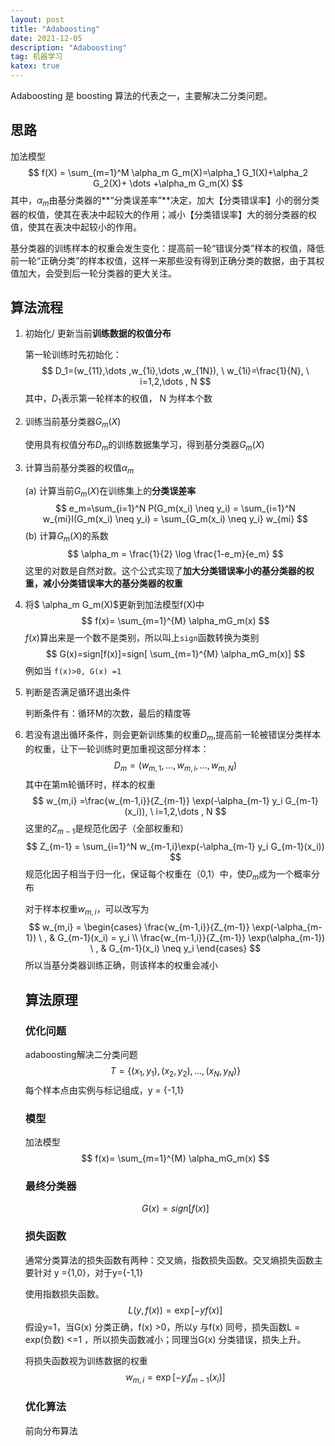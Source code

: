 ```yaml
---
layout: post
title: "Adaboosting"
date: 2021-12-05
description: "Adaboosting"
tag: 机器学习
katex: true
---
```


Adaboosting 是 boosting 算法的代表之一，主要解决二分类问题。

## 思路

加法模型
$$
f(X) = \sum_{m=1}^M \alpha_m G_m(X)=\alpha_1 G_1(X)+\alpha_2 G_2(X)+ \dots +\alpha_m G_m(X)
$$
其中，$\alpha_m$由基分类器的**“分类误差率”**决定，加大【分类错误率】小的弱分类器的权值，使其在表决中起较大的作用；减小【分类错误率】大的弱分类器的权值，使其在表决中起较小的作用。

基分类器的训练样本的权重会发生变化：提高前一轮“错误分类”样本的权值，降低前一轮“正确分类”的样本权值，这样一来那些没有得到正确分类的数据，由于其权值加大，会受到后一轮分类器的更大关注。

## 算法流程

1. 初始化/ 更新当前**训练数据的权值分布**

   第一轮训练时先初始化：
   $$
   D_1=(w_{11},\dots ,w_{1i},\dots ,w_{1N}), \ w_{1i}=\frac{1}{N}, \ i=1,2,\dots , N
   $$
   其中，$D_1$表示第一轮样本的权值， N 为样本个数

2. 训练当前基分类器$G_m(X)$

   使用具有权值分布$D_m$的训练数据集学习，得到基分类器$G_m(X)$

3. 计算当前基分类器的权值$\alpha_m$

   (a) 计算当前$G_m(X)$在训练集上的**分类误差率**
   $$
   e_m=\sum_{i=1}^N P(G_m(x_i) \neq y_i) = \sum_{i=1}^N w_{mi}I(G_m(x_i) \neq y_i) = \sum_{G_m(x_i) \neq y_i} w_{mi}
   $$
   (b) 计算$G_m(X)$的系数
   $$
   \alpha_m = \frac{1}{2} \log \frac{1-e_m}{e_m} 
   $$
   这里的对数是自然对数。这个公式实现了**加大分类错误率小的基分类器的权重，减小分类错误率大的基分类器的权重**

4. 将$ \alpha_m G_m(X)$更新到加法模型f(X)中
   $$
   f(x)= \sum_{m=1}^{M} \alpha_mG_m(x)
   $$
   $f(x)$算出来是一个数不是类别，所以叫上`sign`函数转换为类别
   $$
   G(x)=sign[f(x)]=sign[ \sum_{m=1}^{M} \alpha_mG_m(x)]
   $$
   例如当 `f(x)>0, G(x) =1`

5. 判断是否满足循环退出条件

   判断条件有：循环M的次数，最后的精度等

6. 若没有退出循环条件，则会更新训练集的权重$D_m$,提高前一轮被错误分类样本的权重，让下一轮训练时更加重视这部分样本：
   $$
   D_m = (w_{m,1},\dots , w_{m,i}, \dots , w_{m,N})
   $$
   其中在第m轮循环时，样本的权重
   $$
   w_{m,i} =\frac{w_{m-1,i}}{Z_{m-1}} \exp(-\alpha_{m-1} y_i G_{m-1}(x_i)), \ i=1,2,\dots , N
   $$
   这里的$Z_{m-1}$是规范化因子（全部权重和）
   $$
   Z_{m-1} = \sum_{i=1}^N w_{m-1,i}\exp(-\alpha_{m-1} y_i G_{m-1}(x_i))
   $$
   规范化因子相当于归一化，保证每个权重在（0,1）中，使$D_m$成为一个概率分布

   对于样本权重$w_{m,i}$，可以改写为
   $$
   w_{m,i} = \begin{cases} 
   \frac{w_{m-1,i}}{Z_{m-1}} \exp(-\alpha_{m-1}) \ , & G_{m-1}(x_i) = y_i \\
   \frac{w_{m-1,i}}{Z_{m-1}} \exp(\alpha_{m-1}) \ , & G_{m-1}(x_i) \neq y_i
   \end{cases}
   $$
   所以当基分类器训练正确，则该样本的权重会减小

   

   ## 算法原理

   ### 优化问题

   adaboosting解决二分类问题
   $$
   T = \{(x_1,y_1),(x_2,y_2),\dots ,(x_N,y_N) \}
   $$
   每个样本点由实例与标记组成，y = {-1,1}

   ### 模型

   加法模型
   $$
   f(x)= \sum_{m=1}^{M} \alpha_mG_m(x)
   $$
   
   ### 最终分类器
   
   $$
   G(x) = sign[f(x)]
   $$
   
   
   
   ### 损失函数
   
   通常分类算法的损失函数有两种：交叉熵，指数损失函数。交叉熵损失函数主要针对 y ={1,0}，对于y={-1,1}
   
   使用指数损失函数。
   $$
   L(y,f(x)) = \exp[-yf(x)]
   $$
   假设y=1，当G(x) 分类正确，f(x) >0，所以y 与f(x) 同号，损失函数L = exp(负数) <=1 ，所以损失函数减小；同理当G(x) 分类错误，损失上升。
   
   将损失函数视为训练数据的权重
   $$
   w_{m,i} =\exp[-y_i f_{m-1}(x_i)]
   $$
   
    ### 优化算法
   
   前向分布算法

